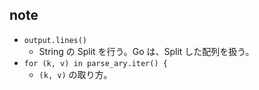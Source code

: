 ## note
- `output.lines()`
   - String の Split を行う。Go は、Split した配列を扱う。
- `for (k, v) in parse_ary.iter() {`
   - `(k, v)` の取り方。
